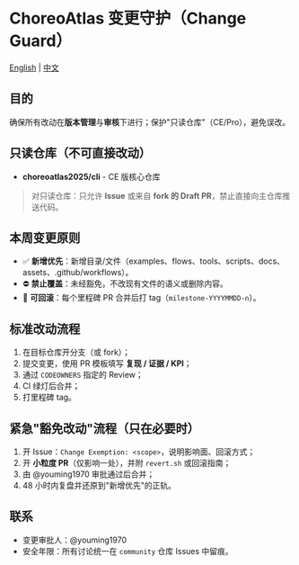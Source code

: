 # ChoreoAtlas 变更守护（Change Guard）

[English](guard.en.md) | [中文](#)

## 目的
确保所有改动在**版本管理**与**审核**下进行；保护"只读仓库"（CE/Pro），避免误改。

## 只读仓库（不可直接改动）
- **choreoatlas2025/cli** - CE 版核心仓库

> 对只读仓库：只允许 **Issue** 或来自 **fork 的 Draft PR**，禁止直接向主仓库推送代码。

## 本周变更原则
- ✅ **新增优先**：新增目录/文件（examples、flows、tools、scripts、docs、assets、.github/workflows）。
- ⛔ **禁止覆盖**：未经豁免，不改现有文件的语义或删除内容。
- 🔁 **可回滚**：每个里程碑 PR 合并后打 tag（`milestone-YYYYMMDD-n`）。

## 标准改动流程
1. 在目标仓库开分支（或 fork）；
2. 提交变更，使用 PR 模板填写 **复现 / 证据 / KPI**；
3. 通过 `CODEOWNERS` 指定的 Review；
4. CI 绿灯后合并；
5. 打里程碑 tag。

## 紧急"豁免改动"流程（只在必要时）
1. 开 Issue：`Change Exemption: <scope>`，说明影响面、回滚方式；
2. 开 **小粒度 PR**（仅影响一处），并附 `revert.sh` 或回滚指南；
3. 由 @youming1970 审批通过后合并；
4. 48 小时内复盘并还原到"新增优先"的正轨。

## 联系
- 变更审批人：@youming1970
- 安全年限：所有讨论统一在 `community` 仓库 Issues 中留痕。